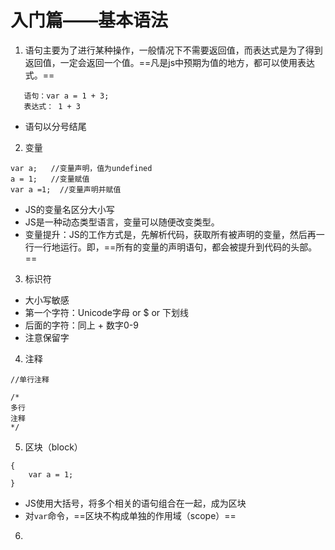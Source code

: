 # 入门篇——基本语法
1. 语句主要为了进行某种操作，一般情况下不需要返回值，而表达式是为了得到返回值，一定会返回一个值。==凡是js中预期为值的地方，都可以使用表达式。==
```
   语句：var a = 1 + 3;
   表达式： 1 + 3
```
+ 语句以分号结尾

2. 变量
```
var a;   //变量声明，值为undefined
a = 1;   //变量赋值
var a =1;  //变量声明并赋值
```
+ JS的变量名区分大小写
+ JS是一种动态类型语言，变量可以随便改变类型。
+ 变量提升：JS的工作方式是，先解析代码，获取所有被声明的变量，然后再一行一行地运行。即，==所有的变量的声明语句，都会被提升到代码的头部。==

3. 标识符
+ 大小写敏感
+ 第一个字符：Unicode字母 or $ or 下划线
+ 后面的字符：同上 + 数字0-9
+ 注意保留字

4. 注释
```
//单行注释

/*
多行
注释
*/
```
5. 区块（block）
```
{
    var a = 1;
}
```
+ JS使用大括号，将多个相关的语句组合在一起，成为区块
+ 对`var`命令，==区块不构成单独的作用域（scope）==
6. 
